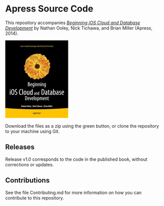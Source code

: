 # Apress Source Code

This repository accompanies [*Beginning iOS Cloud and Database Development*](http://www.apress.com/9781430241133) by Nathan  Ooley, Nick Tichawa, and Brian Miller (Apress, 2014).

![Cover image](9781430241133.jpg)

Download the files as a zip using the green button, or clone the repository to your machine using Git.

## Releases

Release v1.0 corresponds to the code in the published book, without corrections or updates.

## Contributions

See the file Contributing.md for more information on how you can contribute to this repository.
